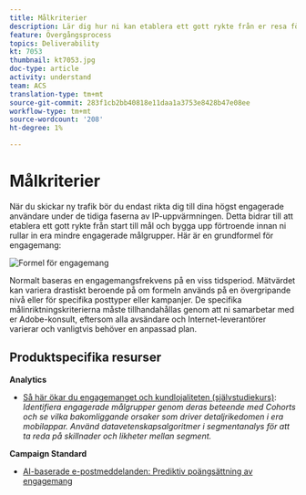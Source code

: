 ```yaml
---
title: Målkriterier
description: Lär dig hur ni kan etablera ett gott rykte från er resa för att effektivt bygga upp förtroende innan ni kan introducera era era mindre engagerade målgrupper.
feature: Övergångsprocess
topics: Deliverability
kt: 7053
thumbnail: kt7053.jpg
doc-type: article
activity: understand
team: ACS
translation-type: tm+mt
source-git-commit: 283f1cb2bb40818e11daa1a3753e8428b47e08ee
workflow-type: tm+mt
source-wordcount: '208'
ht-degree: 1%

---
```



# Målkriterier

När du skickar ny trafik bör du endast rikta dig till dina högst engagerade användare under de tidiga faserna av IP-uppvärmningen. Detta bidrar till att etablera ett gott rykte från start till mål och bygga upp förtroende innan ni rullar in era mindre engagerade målgrupper. Här är en grundformel för engagemang:

![Formel för engagemang](../assets/formula-for-enagement.png)

Normalt baseras en engagemangsfrekvens på en viss tidsperiod. Mätvärdet kan variera drastiskt beroende på om formeln används på en övergripande nivå eller för specifika posttyper eller kampanjer. De specifika målinriktningskriterierna måste tillhandahållas genom att ni samarbetar med er Adobe-konsult, eftersom alla avsändare och Internet-leverantörer varierar och vanligtvis behöver en anpassad plan.

## Produktspecifika resurser

**Analytics** 

* [Så här ökar du engagemanget och kundlojaliteten (självstudiekurs)](https://experienceleague.adobe.com/docs/analytics-learn/tutorials/mobile-app-analytics/measuring-mobile-analytics/how-to-increase-engagement-and-retention-rates.html?lang=en#mobile-app-analytics):  *Identifiera engagerade målgrupper genom deras beteende med Cohorts och se vilka bakomliggande orsaker som driver detaljrikedomen i era mobilappar. Använd datavetenskapsalgoritmer i segmentanalys för att ta reda på skillnader och likheter mellan segment.*

**Campaign Standard**

* [AI-baserade e-postmeddelanden: Prediktiv poängsättning av engagemang](https://experienceleague.adobe.com/docs/campaign-standard/using/testing-and-sending/preparing-and-testing-messages/predictive.html#predictive-scoring)

